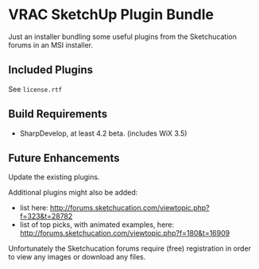 # VRAC SketchUp Plugin Bundle

Just an installer bundling some useful plugins from the Sketchucation forums in an MSI installer.

## Included Plugins

See `license.rtf`

## Build Requirements

- SharpDevelop, at least 4.2 beta. (includes WiX 3.5)

## Future Enhancements

Update the existing plugins.

Additional plugins might also be added:

- list here: <http://forums.sketchucation.com/viewtopic.php?f=323&t=28782>
- list of top picks, with animated examples, here: <http://forums.sketchucation.com/viewtopic.php?f=180&t=16909>

Unfortunately the Sketchucation forums require (free) registration in order to view any images or download any files.